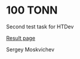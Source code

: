 # 100 TONN
Second test task for HTDev

[Result page](https://mosmain.github.io/100-tonn/)

Sergey Moskvichev
